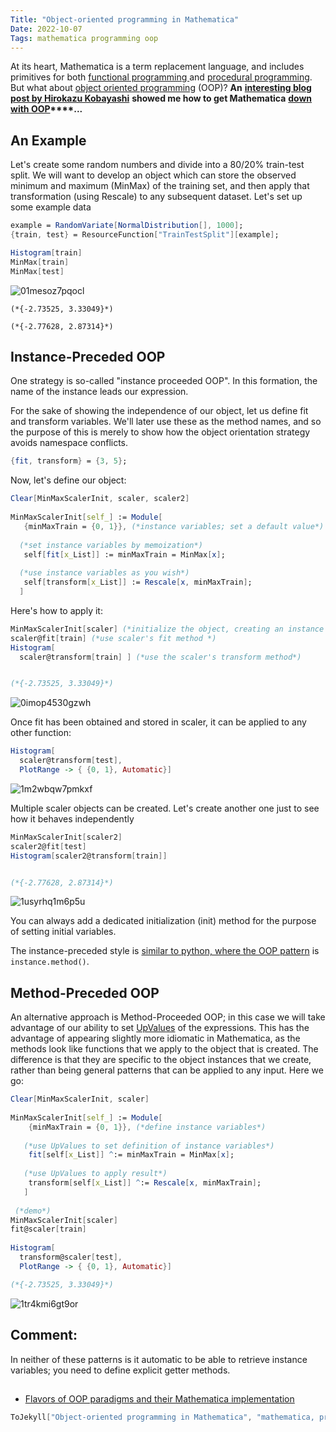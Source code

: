 ```yaml
---
Title: "Object-oriented programming in Mathematica"
Date: 2022-10-07
Tags: mathematica programming oop
---
```


At its heart, Mathematica is a term replacement language, and includes primitives for both [functional programming ](http://reference.wolfram.com/language/guide/FunctionalProgramming.html) and [procedural programming](http://reference.wolfram.com/language/guide/ProceduralProgramming.html). But what about [object oriented programming](https://en.wikipedia.org/wiki/Object-oriented_programming) (OOP)?  **An** **[interesting blog post by Hirokazu Kobayashi](https://community.wolfram.com/groups/-/m/t/1796848)** **showed me how to get Mathematica** **[down with OOP](https://en.wikipedia.org/wiki/O.P.P._(song))****...**

## An Example

Let's create some random numbers and divide into a 80/20% train-test split.  We will want to develop an object which can store the observed minimum and maximum (MinMax) of the training set, and then apply that transformation (using Rescale) to any subsequent dataset.  Let's set up some example data

```mathematica
example = RandomVariate[NormalDistribution[], 1000];
{train, test} = ResourceFunction["TrainTestSplit"][example];
```

```mathematica
Histogram[train]
MinMax[train]
MinMax[test]
```

![01mesoz7pqocl](/blog/images/2022/10/7/01mesoz7pqocl.png)

```
(*{-2.73525, 3.33049}*)

(*{-2.77628, 2.87314}*)
```

## Instance-Preceded OOP

One strategy is so-called "instance proceeded OOP".  In this formation, the name of the instance leads our expression.

For the sake of showing the independence of our object, let us define fit and transform variables.  We'll later use these as the method names, and so the purpose of this is merely to show how the object orientation strategy avoids namespace conflicts.

```mathematica
{fit, transform} = {3, 5};
```

Now, let's define our object:

```mathematica
Clear[MinMaxScalerInit, scaler, scaler2] 
 
MinMaxScalerInit[self_] := Module[
   {minMaxTrain = {0, 1}}, (*instance variables; set a default value*)
   
  (*set instance variables by memoization*) 
   self[fit[x_List]] := minMaxTrain = MinMax[x]; 
   
  (*use instance variables as you wish*) 
   self[transform[x_List]] := Rescale[x, minMaxTrain]; 
  ]
```

Here's how to apply it:

```mathematica
MinMaxScalerInit[scaler] (*initialize the object, creating an instance `scaler` *)
scaler@fit[train] (*use scaler's fit method *)
Histogram[  
  scaler@transform[train] ] (*use the scaler's transform method*)


(*{-2.73525, 3.33049}*)
```

![0imop4530gzwh](/blog/images/2022/10/7/0imop4530gzwh.png)

Once fit has been obtained and stored in scaler, it can be applied to any other function:

```mathematica
Histogram[
  scaler@transform[test], 
  PlotRange -> { {0, 1}, Automatic}]
```

![1m2wbqw7pmkxf](/blog/images/2022/10/7/1m2wbqw7pmkxf.png)

Multiple scaler objects can be created.  Let's create another one just to see how it behaves independently

```mathematica
MinMaxScalerInit[scaler2]
scaler2@fit[test]
Histogram[scaler2@transform[train]]


(*{-2.77628, 2.87314}*)
```

![1usyrhq1m6p5u](/blog/images/2022/10/7/1usyrhq1m6p5u.png)

You can always add a dedicated initialization (init) method for the purpose of setting initial variables.

The instance-preceded style is [similar to python, where the OOP pattern](https://www.w3schools.com/python/python_classes.asp) is `instance.method()`.  

## Method-Preceded OOP

An alternative approach is Method-Proceeded OOP; in this case we will take advantage of our ability to set [UpValues](https://mathematica.stackexchange.com/questions/96/what-is-the-distinction-between-downvalues-upvalues-subvalues-and-ownvalues) of the expressions.  This has the advantage of appearing slightly more idiomatic in Mathematica, as the methods look like functions that we apply to the object that is created.  The difference is that they are specific to the object instances that we create, rather than being general patterns that can be applied to any input.  Here we go:

```mathematica
Clear[MinMaxScalerInit, scaler] 
 
MinMaxScalerInit[self_] := Module[
    {minMaxTrain = {0, 1}}, (*define instance variables*)
    
   (*use UpValues to set definition of instance variables*) 
    fit[self[x_List]] ^:= minMaxTrain = MinMax[x]; 
    
   (*use UpValues to apply result*) 
    transform[self[x_List]] ^:= Rescale[x, minMaxTrain]; 
   ] 
  
 (*demo*)
MinMaxScalerInit[scaler]
fit@scaler[train] 
 
Histogram[
  transform@scaler[test], 
  PlotRange -> { {0, 1}, Automatic}]

(*{-2.73525, 3.33049}*)
```

![1tr4kmi6gt9or](/blog/images/2022/10/7/1tr4kmi6gt9or.png)

## Comment:

In neither of these patterns is it automatic to be able to retrieve instance variables; you need to define explicit getter methods.

## 

 - [Flavors of OOP paradigms and their Mathematica implementation](https://mathematica.stackexchange.com/questions/119991/which-object-oriented-paradigm-approach-to-use-in-mathematica)

```mathematica
ToJekyll["Object-oriented programming in Mathematica", "mathematica, programming, oop"]
```
